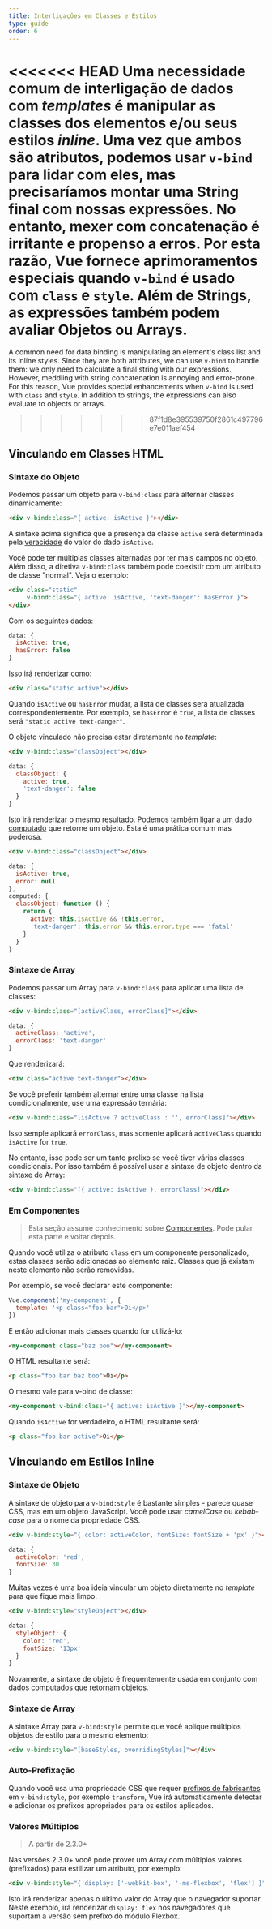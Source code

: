 ```yaml
---
title: Interligações em Classes e Estilos
type: guide
order: 6
---
```


<<<<<<< HEAD
Uma necessidade comum de interligação de dados com _templates_ é manipular as classes dos elementos e/ou seus estilos _inline_. Uma vez que ambos são atributos, podemos usar `v-bind` para lidar com eles, mas precisaríamos montar uma String final com nossas expressões. No entanto, mexer com concatenação é irritante e propenso a erros. Por esta razão, Vue fornece aprimoramentos especiais quando `v-bind` é usado com `class` e `style`. Além de Strings, as expressões também podem avaliar Objetos ou Arrays.
=======
A common need for data binding is manipulating an element's class list and its inline styles. Since they are both attributes, we can use `v-bind` to handle them: we only need to calculate a final string with our expressions. However, meddling with string concatenation is annoying and error-prone. For this reason, Vue provides special enhancements when `v-bind` is used with `class` and `style`. In addition to strings, the expressions can also evaluate to objects or arrays.
>>>>>>> 87f1d8e395539750f2861c497796e7e011aef454

## Vinculando em Classes HTML

### Sintaxe do Objeto

Podemos passar um objeto para `v-bind:class` para alternar classes dinamicamente:

``` html
<div v-bind:class="{ active: isActive }"></div>
```

A sintaxe acima significa que a presença da classe `active` será determinada pela [veracidade](https://developer.mozilla.org/en-US/docs/Glossary/Truthy) do valor do dado `isActive`.

Você pode ter múltiplas classes alternadas por ter mais campos no objeto. Além disso, a diretiva `v-bind:class` também pode coexistir com um atributo de classe "normal". Veja o exemplo:

``` html
<div class="static"
     v-bind:class="{ active: isActive, 'text-danger': hasError }">
</div>
```

Com os seguintes dados:

``` js
data: {
  isActive: true,
  hasError: false
}
```

Isso irá renderizar como:

``` html
<div class="static active"></div>
```

Quando `isActive` ou `hasError` mudar, a lista de classes será atualizada correspondentemente. Por exemplo, se `hasError` é `true`, a lista de classes será `"static active text-danger"`.

O objeto vinculado não precisa estar diretamente no _template_:

``` html
<div v-bind:class="classObject"></div>
```
``` js
data: {
  classObject: {
    active: true,
    'text-danger': false
  }
}
```

Isto irá renderizar o mesmo resultado. Podemos também ligar a um [dado computado](computed.html) que retorne um objeto. Esta é uma prática comum mas poderosa.

``` html
<div v-bind:class="classObject"></div>
```
``` js
data: {
  isActive: true,
  error: null
},
computed: {
  classObject: function () {
    return {
      active: this.isActive && !this.error,
      'text-danger': this.error && this.error.type === 'fatal'
    }
  }
}
```

### Sintaxe de Array

Podemos passar um Array para `v-bind:class` para aplicar uma lista de classes:

``` html
<div v-bind:class="[activeClass, errorClass]"></div>
```
``` js
data: {
  activeClass: 'active',
  errorClass: 'text-danger'
}
```

Que renderizará:

``` html
<div class="active text-danger"></div>
```

Se você preferir também alternar entre uma classe na lista condicionalmente, use uma expressão ternária:

``` html
<div v-bind:class="[isActive ? activeClass : '', errorClass]"></div>
```

Isso semple aplicará `errorClass`, mas somente aplicará `activeClass` quando `isActive` for `true`.

No entanto, isso pode ser um tanto prolixo se você tiver várias classes condicionais. Por isso também é possível usar a sintaxe de objeto dentro da sintaxe de Array:

``` html
<div v-bind:class="[{ active: isActive }, errorClass]"></div>
```

### Em Componentes

> Esta seção assume conhecimento sobre [Componentes](components.html). Pode pular esta parte e voltar depois.

Quando você utiliza o atributo `class` em um componente personalizado, estas classes serão adicionadas ao elemento raiz. Classes que já existam neste elemento não serão removidas.

Por exemplo, se você declarar este componente:

``` js
Vue.component('my-component', {
  template: '<p class="foo bar">Oi</p>'
})
```

E então adicionar mais classes quando for utilizá-lo:

``` html
<my-component class="baz boo"></my-component>
```

O HTML resultante será:

``` html
<p class="foo bar baz boo">Oi</p>
```

O mesmo vale para v-bind de classe:

``` html
<my-component v-bind:class="{ active: isActive }"></my-component>
```

Quando `isActive` for verdadeiro, o HTML resultante será:

``` html
<p class="foo bar active">Oi</p>
```

## Vinculando em Estilos Inline

### Sintaxe de Objeto

A sintaxe de objeto para `v-bind:style` é bastante simples - parece quase CSS, mas em um objeto JavaScript. Você pode usar _camelCase_ ou _kebab-case_ para o nome da propriedade CSS.

``` html
<div v-bind:style="{ color: activeColor, fontSize: fontSize + 'px' }"></div>
```
``` js
data: {
  activeColor: 'red',
  fontSize: 30
}
```

Muitas vezes é uma boa ideia vincular um objeto diretamente no _template_ para que fique mais limpo.

``` html
<div v-bind:style="styleObject"></div>
```
``` js
data: {
  styleObject: {
    color: 'red',
    fontSize: '13px'
  }
}
```

Novamente, a sintaxe de objeto é frequentemente usada em conjunto com dados computados que retornam objetos.

### Sintaxe de Array

A sintaxe Array para `v-bind:style` permite que você aplique múltiplos objetos de estilo para o mesmo elemento:

``` html
<div v-bind:style="[baseStyles, overridingStyles]"></div>
```

### Auto-Prefixação

Quando você usa uma propriedade CSS que requer [prefixos de fabricantes](https://developer.mozilla.org/en-US/docs/Glossary/Vendor_Prefix) em `v-bind:style`, por exemplo `transform`, Vue irá automaticamente detectar e adicionar os prefixos apropriados para os estilos aplicados.

### Valores Múltiplos

> A partir de 2.3.0+

Nas versões 2.3.0+ você pode prover um Array com múltiplos valores (prefixados) para estilizar um atributo, por exemplo:

``` html
<div v-bind:style="{ display: ['-webkit-box', '-ms-flexbox', 'flex'] }"></div>
```

Isto irá renderizar apenas o último valor do Array que o navegador suportar. Neste exemplo, irá renderizar `display: flex` nos navegadores que suportam a versão sem prefixo do módulo Flexbox.
